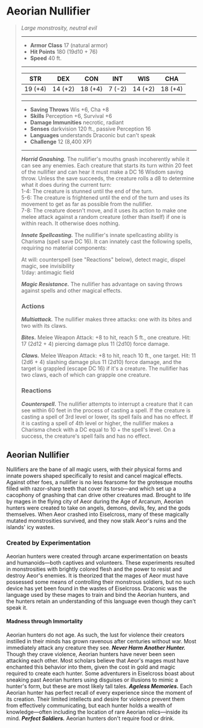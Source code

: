 # Aeorian Nullifier
>*Large monstrosity, neutral evil*
>___
>- **Armor Class** 17 (natural armor)
>- **Hit Points** 180 (19d10 + 76)
>- **Speed** 40 ft.
>___
>|STR|DEX|CON|INT|WIS|CHA|
>|:---:|:---:|:---:|:---:|:---:|:---:|
>|19 (+4)|14 (+2)|18 (+4)|7 (-2)|14 (+2)|18 (+4)|
>___
>- **Saving Throws** Wis +6, Cha +8
>- **Skills** Perception +6, Survival +6
>- **Damage Immunities** necrotic, radiant
>- **Senses** darkvision 120 ft., passive Perception 16
>- **Languages** understands Draconic but can't speak
>- **Challenge** 12 (8,400 XP)
>___
>***Horrid Gnashing.*** The nullifier's mouths gnash incoherently while it can see any enemies. Each creature that starts its turn within 20 feet of the nullifier and can hear it must make a DC 16 Wisdom saving throw. Unless the save succeeds, the creature rolls a d8 to determine what it does during the current turn:  
>1-4: The creature is stunned until the end of the turn.  
>5-6: The creature is frightened until the end of the turn and uses its movement to get as far as possible from the nullifier.  
>7-8: The creature doesn't move, and it uses its action to make one melee attack against a random creature (other than itself) if one is within reach. It otherwise does nothing.  
>
>***Innate Spellcasting.*** The nullifier's innate spellcasting ability is Charisma (spell save DC 16). It can innately cast the following spells, requiring no material components:  
>
>At will: counterspell (see "Reactions" below), detect magic, dispel magic, see invisibility  
>1/day: antimagic field  
>
>
>***Magic Resistance.*** The nullifier has advantage on saving throws against spells and other magical effects.  
>
>### Actions
>***Multiattack.*** The nullifier makes three attacks: one with its bites and two with its claws.  
>
>***Bites.*** Melee Weapon Attack: +8 to hit, reach 5 ft., one creature. Hit: 17 (2d12 + 4) piercing damage plus 11 (2d10) force damage.  
>
>***Claws.*** Melee Weapon Attack: +8 to hit, reach 10 ft., one target. Hit: 11 (2d6 + 4) slashing damage plus 11 (2d10) force damage, and the target is grappled (escape DC 16) if it's a creature. The nullifier has two claws, each of which can grapple one creature.  
>
>### Reactions
>***Counterspell.*** The nullifier attempts to interrupt a creature that it can see within 60 feet in the process of casting a spell. If the creature is casting a spell of 3rd level or lower, its spell fails and has no effect. If it is casting a spell of 4th level or higher, the nullifier makes a Charisma check with a DC equal to 10 + the spell's level. On a success, the creature's spell fails and has no effect.
## Aeorian Nullifier
Nullifiers are the bane of all magic users, with their physical forms and innate powers shaped specifically to resist and cancel magical effects. Against other foes, a nullifier is no less fearsome for the grotesque mouths filled with razor-sharp teeth that cover its torso—and which set up a cacophony of gnashing that can drive other creatures mad.
Brought to life by mages in the flying city of Aeor during the Age of Arcanum, Aeorian hunters were created to take on angels, demons, devils, fey, and the gods themselves. When Aeor crashed into Eiselcross, many of these magically mutated monstrosities survived, and they now stalk Aeor's ruins and the islands' icy wastes.
### Created by Experimentation
Aeorian hunters were created through arcane experimentation on beasts and humanoids—both captives and volunteers. These experiments resulted in monstrosities with brightly colored flesh and the power to resist and destroy Aeor's enemies. It is theorized that the mages of Aeor must have possessed some means of controlling their monstrous soldiers, but no such device has yet been found in the wastes of Eiselcross. Draconic was the language used by these mages to train and bind the Aeorian hunters, and the hunters retain an understanding of this language even though they can't speak it.
#### Madness through Immortality
Aeorian hunters do not age. As such, the lust for violence their creators instilled in their minds has grown ravenous after centuries without war. Most immediately attack any creature they see.
***Never Harm Another Hunter.*** Though they crave violence, Aeorian hunters have never been seen attacking each other. Most scholars believe that Aeor's mages must have enchanted this behavior into them, given the cost in gold and magic required to create each hunter. Some adventurers in Eiselcross boast about sneaking past Aeorian hunters using disguises or illusions to mimic a hunter's form, but these are most likely tall tales.
***Ageless Memories.*** Each Aeorian hunter has perfect recall of every experience since the moment of its creation. Their limited intellects and desire for violence prevent them from effectively communicating, but each hunter holds a wealth of knowledge—often including the location of rare Aeorian relics—inside its mind.
***Perfect Soldiers.*** Aeorian hunters don't require food or drink.